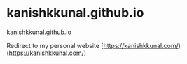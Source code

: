 # kanishkkunal.github.io
kanishkkunal.github.io

Redirect to my personal website [https://kanishkkunal.com/)(https://kanishkkunal.com/)
